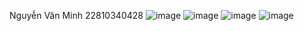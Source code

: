 Nguyễn Văn Minh 22810340428
![image](https://github.com/user-attachments/assets/472a4e07-2c1f-47e7-8bd0-70cd0bb6c5af)
![image](https://github.com/user-attachments/assets/674ce67e-b43a-4b77-b797-98c85c9db7f1)
![image](https://github.com/user-attachments/assets/6ffe944d-a8d0-4cd5-ba5a-088c3ce31c3d)
![image](https://github.com/user-attachments/assets/870579ef-5763-4cbd-a953-a0dd911e04cb)
